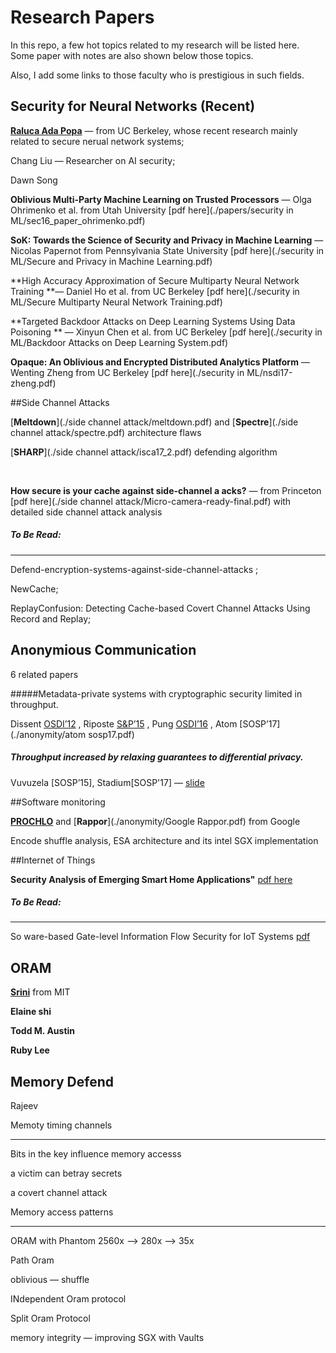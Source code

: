 # Research Papers

In this repo, a few hot topics related to my research will be listed here. Some paper with notes are also shown below those topics. 

Also, I add some links to those faculty who is prestigious in such fields.  



## Security for Neural Networks (Recent)

[**Raluca Ada Popa**](https://people.eecs.berkeley.edu/~raluca/) — from UC Berkeley, whose recent research mainly related to secure nerual network systems;

Chang Liu — Researcher on AI security; 

Dawn Song 



**Oblivious Multi-Party Machine Learning on Trusted Processors** — Olga Ohrimenko et al. from Utah University [pdf here](./papers/security in ML/sec16_paper_ohrimenko.pdf)

**SoK: Towards the Science of Security and Privacy in Machine Learning** — Nicolas Papernot from Pennsylvania State University [pdf here](./security in ML/Secure and Privacy in Machine Learning.pdf)

**High Accuracy Approximation of Secure Multiparty Neural Network Training **— Daniel Ho et al. from UC Berkeley [pdf here](./security in ML/Secure Multiparty Neural Network Training.pdf)



**Targeted Backdoor Attacks on Deep Learning Systems Using Data Poisoning ** — Xinyun Chen et al. from UC Berkeley [pdf here](./security in ML/Backdoor Attacks on Deep Learning System.pdf)



**Opaque: An Oblivious and Encrypted Distributed Analytics Platform** — Wenting Zheng from UC Berkeley  [pdf here](./security in ML/nsdi17-zheng.pdf)



##Side Channel Attacks

[**Meltdown**](./side channel attack/meltdown.pdf) and [**Spectre**](./side channel attack/spectre.pdf) architecture flaws

[**SHARP**](./side channel attack/isca17_2.pdf) defending algorithm 

​		

**How secure is your cache against side-channel a acks?** — from Princeton	[pdf here](./side channel attack/Micro-camera-ready-final.pdf)  with detailed side channel attack analysis



##### To Be Read:

----

Defend-encryption-systems-against-side-channel-attacks ;

NewCache; 

ReplayConfusion: Detecting Cache-based Covert Channel Attacks Using Record and Replay; 



## Anonymious Communication 

6 related papers

#####Metadata-private systems with cryptographic security limited in throughput.

Dissent [OSDI’12](./anonymity/osdi12-final-115.pdf) , Riposte [S&P’15](./anonymity/Riposte.pdf) , Pung [OSDI’16](./anonymity/osdi16-angel.pdf) , Atom [SOSP’17](./anonymity/atom sosp17.pdf)

##### Throughput increased by relaxing guarantees to differential privacy.

Vuvuzela [SOSP’15], Stadium[SOSP'17] — [slide](./anonymity/stadium-sosp17-slides.pdf)



##Software monitoring 

[**PROCHLO**](./anonymity/PROCHLO.pdf) and [**Rappor**](./anonymity/Google Rappor.pdf) from Google 

Encode shuffle analysis,  ESA architecture and its intel SGX implementation



##Internet of Things

**Security Analysis of Emerging Smart Home Applications"** [pdf here](./iot/smartthings_sp16.pdf)

##### To Be Read:

------

So ware-based Gate-level Information Flow Security for IoT Systems [pdf](./iot/micro17_cam.pdf)



## ORAM

[**Srini**](https://people.csail.mit.edu/devadas/) from MIT

**Elaine shi**



**Todd M. Austin**

**Ruby Lee**

 

## Memory Defend 

Rajeev 

Memoty timing channels

------

Bits in the key influence memory accesss

a victim can betray secrets

a covert channel attack



Memory access  patterns

______

ORAM with Phantom  2560x —> 280x —> 35x

Path Oram 

oblivious — shuffle

INdependent Oram protocol 

Split Oram Protocol





memory integrity — improving SGX with Vaults				







  

